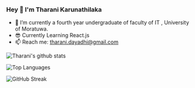 ### Hey 👋 I'm  Tharani Karunathilaka 

- 🔭 I’m currently a fourth year undergraduate of faculty of IT , University of Moratuwa.
- :sunglasses: Currently Learning React.js
- 📫 Reach me: tharani.dayadhi@gmail.com

![Tharani's github stats](https://github-readme-stats.vercel.app/api?username=tharanidk)

![Top Languages](https://github-readme-stats.vercel.app/api/top-langs/?username=tharanidk)

![GitHub Streak](https://github-readme-streak-stats.herokuapp.com/?user=tharanidk&theme=dark)
